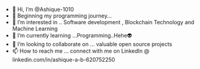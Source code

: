 - 👋 Hi, I’m @Ashique-1010
- 🔰 Beginning my programming journey...
- 👀 I’m interested in .. Software development , Blockchain Technology and Machine Learning
- 🌱 I’m currently learning ...Programming..Hehe👽
- 💞️ I’m looking to collaborate on ... valuable open source projects
- 📫 How to reach me ... connect with me on LinkedIn @ linkedin.com/in/ashique-a-b-620752250

<!---
Ashique-1010/Ashique-1010 is a ✨ special ✨ repository because its `README.md` (this file) appears on your GitHub profile.
You can click the Preview link to take a look at your changes.
--->
